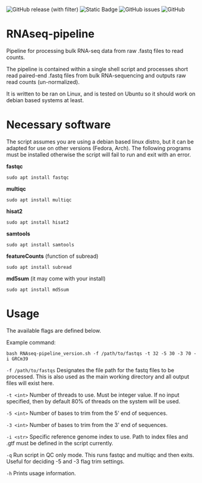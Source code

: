 ![GitHub release (with filter)](https://img.shields.io/github/v/release/PistilliLab/RNAseq-pipeline)
![Static Badge](https://img.shields.io/badge/maintained%3F-yes-Green)
![GitHub issues](https://img.shields.io/github/issues/PistilliLab/RNAseq-pipeline)
![GitHub](https://img.shields.io/github/license/PistilliLab/RNAseq-pipeline)

# RNAseq-pipeline
Pipeline for processing bulk RNA-seq data from raw .fastq files to read counts.

The pipeline is contained within a single shell script and processes short read paired-end .fastq files from bulk RNA-sequencing and outputs raw read counts (un-normalized).

It is written to be ran on Linux, and is tested on Ubuntu so it should work on debian based systems at least.

# Necessary software
The script assumes you are using a debian based linux distro, but it can be adapted for use on other versions (Fedora, Arch). The following programs must be installed otherwise the script will fail to run and exit with an error.

**fastqc**
~~~
sudo apt install fastqc
~~~

**multiqc**
~~~
sudo apt install multiqc
~~~

**hisat2**
~~~
sudo apt install hisat2
~~~

**samtools**
~~~
sudo apt install samtools
~~~

**featureCounts** (function of subread)
~~~
sudo apt install subread
~~~

**md5sum** (it may come with your install)
~~~
sudo apt install md5sum
~~~

# Usage
The available flags are defined below.

Example command:
~~~
bash RNAseq-pipeline_version.sh -f /path/to/fastqs -t 32 -5 30 -3 70 -i GRCm39
~~~

```-f /path/to/fastqs``` Designates the file path for the fastq files to be processed. This is also used as the main working directory and all output files will exist here.

```-t <int>``` Number of threads to use. Must be integer value. If no input specified, then by default 80% of threads on the system will be used.

```-5 <int>``` Number of bases to trim from the 5' end of sequences.

```-3 <int>``` Number of bases to trim from the 3' end of sequences.

```-i <str>``` Specific reference genome index to use. Path to index files and .gtf must be defined in the script currently.

```-q``` Run script in QC only mode. This runs fastqc and multiqc and then exits. Useful for deciding -5 and -3 flag trim settings.

```-h``` Prints usage information.
